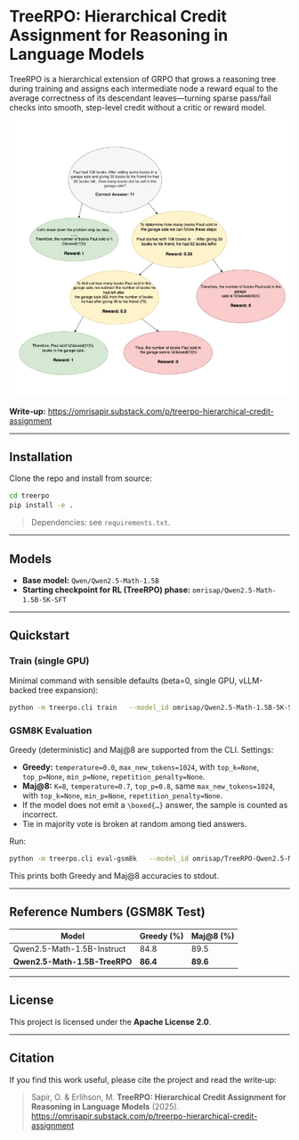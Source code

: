 # TreeRPO: Hierarchical Credit Assignment for Reasoning in Language Models

TreeRPO is a hierarchical extension of GRPO that grows a reasoning tree during training and assigns each intermediate node a reward equal to the average correctness of its descendant leaves—turning sparse pass/fail checks into smooth, step-level credit without a critic or reward model.

<img alt="Alt text for screen readers" src="assets/tree.png"/>

**Write‑up:** https://omrisapir.substack.com/p/treerpo-hierarchical-credit-assignment

---

## Installation

Clone the repo and install from source:

```bash
cd treerpo
pip install -e .
```

> Dependencies: see `requirements.txt`.

---

## Models

- **Base model:** `Qwen/Qwen2.5-Math-1.5B`
- **Starting checkpoint for RL (TreeRPO) phase:** `omrisap/Qwen2.5-Math-1.5B-5K-SFT`

---

## Quickstart

### Train (single GPU)

Minimal command with sensible defaults (beta=0, single GPU, vLLM-backed tree expansion):

```bash
python -m treerpo.cli train   --model_id omrisap/Qwen2.5-Math-1.5B-5K-SFT   --dataset AI-MO/NuminaMath-CoT   --per_device_train_batch_size 16   --output_dir ./checkpoints/treerpo   --save_steps 200   --save_total_limit 2   --logging_steps 50   --gpu_memory_utilization 0.4   --enable_prefix_caching   --torch_dtype bfloat16   --max_depth 7   --min_segment_len 150   --entropy_threshold 1.0   --entropy_topk 20   --coverage_min_chars 150   --coverage_children_max 4   --temperature 0.6   --top_p 0.85   --top_k 25   --repetition_penalty 1.1   --max_new_tokens 1300
```

### GSM8K Evaluation

Greedy (deterministic) and Maj@8 are supported from the CLI. Settings:

- **Greedy:** `temperature=0.0`, `max_new_tokens=1024`, with `top_k=None`, `top_p=None`, `min_p=None`, `repetition_penalty=None`.
- **Maj@8:** `K=8`, `temperature=0.7`, `top_p=0.8`, same `max_new_tokens=1024`, with `top_k=None`, `min_p=None`, `repetition_penalty=None`.
- If the model does not emit a `\boxed{…}` answer, the sample is counted as incorrect.
- Tie in majority vote is broken at random among tied answers.

Run:

```bash
python -m treerpo.cli eval-gsm8k   --model_id omrisap/TreeRPO-Qwen2.5-Math-1.5B
```

This prints both Greedy and Maj@8 accuracies to stdout.

---

## Reference Numbers (GSM8K Test)

| Model                          | Greedy (%) | Maj@8 (%) |
|--------------------------------|------------|-----------|
| Qwen2.5-Math-1.5B-Instruct     | 84.8       | 89.5      |
| **Qwen2.5-Math-1.5B-TreeRPO**  | **86.4**   | **89.6**  |

---

## License

This project is licensed under the **Apache License 2.0**.

---

## Citation

If you find this work useful, please cite the project and read the write‑up:

> Sapir, O. & Erlihson, M. **TreeRPO: Hierarchical Credit Assignment for Reasoning in Language Models** (2025).  
> https://omrisapir.substack.com/p/treerpo-hierarchical-credit-assignment
